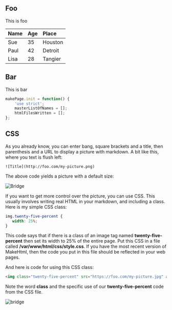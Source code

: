 ## Foo

This is foo

| Name | Age  | Place
|------|:-----|:-------
| Sue  | 35   | Houston
| Paul | 42   | Detroit
| Lisa | 28   | Tangier

## Bar

This is bar

```javascript
makePage.init = function() {
    'use strict';
    masterListOfNames = [];
    htmlFilesWritten = [];
};
```

## CSS

As you already know, you can enter bang, square brackets and a title, then parenthesis and a URL to display a picture with markdown. A bit like this, where you text is flush left:

```
![Title](http://foo.com/my-picture.png)
```

The above code yields a picture with a default size:

![Bridge][bridge]

If you want to get more control over the picture, you can use CSS. This usually involves writing real HTML in your markdown, and including a class. Here is my simple CSS class:

```css
img.twenty-five-percent {
   width: 25%;
}
```

This code says that if there is a class of an image tag named **twenty-five-percent** then set its width to 25% of the entire page. Put this CSS in a file called **/var/www/html/css/style.css**. If you have the most recent version of MakeHtml, then the code you put in this file should be reflected in your web pages.

And here is code for using this CSS class:

```html
<img class="twenty-five-percent" src="https://foo.com/my-picture.jpg" alt="bridge">
```

Note the word **class** and the specific use of our **twenty-five-percent** code from the CSS file.

<img class="twenty-five-percent" src="https://upload.wikimedia.org/wikipedia/commons/thumb/1/1c/Manhattan_Bridge_Construction_1909.jpg/800px-Manhattan_Bridge_Construction_1909.jpg" alt="bridge">

[bridge]: https://upload.wikimedia.org/wikipedia/commons/thumb/1/1c/Manhattan_Bridge_Construction_1909.jpg/800px-Manhattan_Bridge_Construction_1909.jpg
